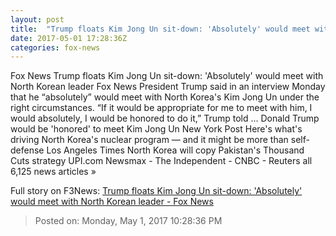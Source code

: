 ```yaml
---
layout: post
title:  "Trump floats Kim Jong Un sit-down: 'Absolutely' would meet with North Korean leader - Fox News"
date: 2017-05-01 17:28:36Z
categories: fox-news
---
```


Fox News Trump floats Kim Jong Un sit-down: 'Absolutely' would meet with North Korean leader Fox News President Trump said in an interview Monday that he “absolutely” would meet with North Korea's Kim Jong Un under the right circumstances. “If it would be appropriate for me to meet with him, I would absolutely, I would be honored to do it,” Trump told ... Donald Trump would be 'honored' to meet Kim Jong Un New York Post Here's what's driving North Korea's nuclear program — and it might be more than self-defense Los Angeles Times North Korea will copy Pakistan's Thousand Cuts strategy UPI.com Newsmax - The Independent - CNBC - Reuters all 6,125 news articles »


Full story on F3News: [Trump floats Kim Jong Un sit-down: 'Absolutely' would meet with North Korean leader - Fox News](http://www.f3nws.com/n/fut4MJ)

> Posted on: Monday, May 1, 2017 10:28:36 PM

